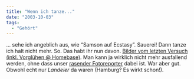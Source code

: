```yaml
---
title: "Wenn ich tanze..."
date: "2003-10-03"
tags:
  - "Gehört"
---
```


… sehe ich angeblich aus, wie “Samson auf Ecstasy”. Sauerei! Dann tanze ich halt nicht mehr. So. Das habt ihr nun davon. [Bilder vom letzten Versuch (inkl. Vorglühen @ Homebase)](http://gallery.verpixelt.de/thumbnails.php?album=6&page=2 "Party Pics und Anderes aus Oldenburg - CU - Cream de la Créme"). Man kann ja wirklich nicht mehr ausfallend werden, ohne dass unser [rasender Fotoreporter](http://playground.verpixelt.de/index.php?m=200310#325) dabei ist. War aber gut. Obwohl echt nur _Landeier_ da waren (Hamburg? Es wirkt schon!).
